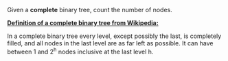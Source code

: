Given a **complete** binary tree, count the number of nodes.

<b><u>Definition of a complete binary tree from [Wikipedia][1]:</u></b>

In a complete binary tree every level, except possibly the last, is completely filled, and all nodes in the last level are as far left as possible. It can have between 1 and 2<sup>h</sup> nodes inclusive at the last level h.


  [1]: http://en.wikipedia.org/wiki/Binary_tree#Types_of_binary_trees
